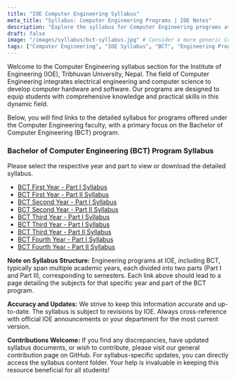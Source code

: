 ```yaml
---
title: "IOE Computer Engineering Syllabus"
meta_title: "Syllabus: Computer Engineering Programs | IOE Notes"
description: "Explore the syllabus for Computer Engineering programs at the Institute of Engineering (IOE), Tribhuvan University, Nepal. Find curriculum details for undergraduate and postgraduate studies, including the Bachelor of Computer Engineering (BCT) program."
draft: false
image: "/images/syllabus/bct-syllabus.jpg" # Consider a more generic Computer Engineering banner
tags: ["Computer Engineering", "IOE Syllabus", "BCT", "Engineering Programs"]
---
```

Welcome to the Computer Engineering syllabus section for the Institute of Engineering (IOE), Tribhuvan University, Nepal. The field of Computer Engineering integrates electrical engineering and computer science to develop computer hardware and software. Our programs are designed to equip students with comprehensive knowledge and practical skills in this dynamic field.

Below, you will find links to the detailed syllabus for programs offered under the Computer Engineering faculty, with a primary focus on the Bachelor of Computer Engineering (BCT) program.

### Bachelor of Computer Engineering (BCT) Program Syllabus

Please select the respective year and part to view or download the detailed syllabus.

*   [BCT First Year - Part I Syllabus](/syllabus/computer/year1-part1/)
*   [BCT First Year - Part II Syllabus](/syllabus/computer/year1-part2/)
*   [BCT Second Year - Part I Syllabus](/syllabus/computer/year2-part1/)
*   [BCT Second Year - Part II Syllabus](/syllabus/computer/year2-part2/)
*   [BCT Third Year - Part I Syllabus](/syllabus/computer/year3-part1/)
*   [BCT Third Year - Part I Syllabus](/syllabus/computer/year3-part1/)
*   [BCT Third Year - Part II Syllabus](/syllabus/computer/year3-part2/)
*   [BCT Fourth Year - Part I Syllabus](/syllabus/computer/year4-part1/)
*   [BCT Fourth Year - Part II Syllabus](/syllabus/computer/year4-part2/)

**Note on Syllabus Structure:**
Engineering programs at IOE, including BCT, typically span multiple academic years, each divided into two parts (Part I and Part II), corresponding to semesters. Each link above should lead to a page detailing the subjects for that specific year and part of the BCT program.

**Accuracy and Updates:**
We strive to keep this information accurate and up-to-date. The syllabus is subject to revisions by IOE. Always cross-reference with official IOE announcements or your department for the most current version.

**Contributions Welcome:**
If you find any discrepancies, have updated syllabus documents, or wish to contribute, please visit our general contribution page on GitHub. For syllabus-specific updates, you can directly access the syllabus content folder. Your help is invaluable in keeping this resource beneficial for all students!
